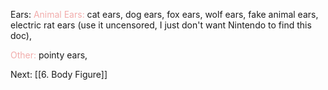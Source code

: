 
Ears:
<font color=F1ACAB>Animal Ears:</font> 
cat ears, dog ears, fox ears, wolf ears, fake animal ears, electric rat ears (use it uncensored, I just don't want Nintendo to find this doc), 

<font color=F1ACAB>Other:</font> 
pointy ears, 

Next: [[6. Body Figure]]

